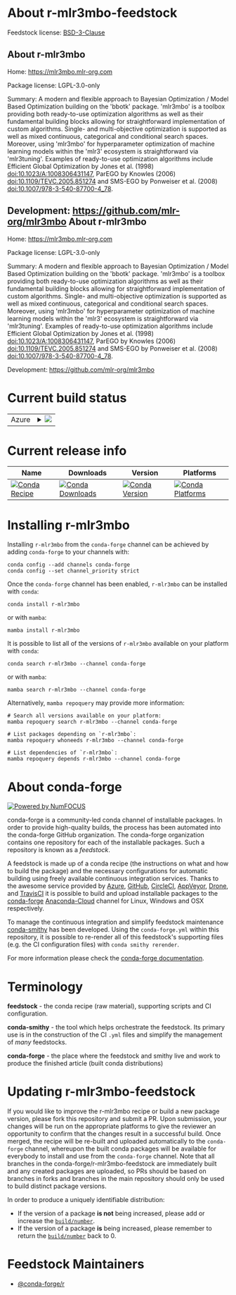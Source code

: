 About r-mlr3mbo-feedstock
=========================

Feedstock license: [BSD-3-Clause](https://github.com/conda-forge/r-mlr3mbo-feedstock/blob/main/LICENSE.txt)

About r-mlr3mbo
---------------

Home: https://mlr3mbo.mlr-org.com

Package license: LGPL-3.0-only

Summary: A modern and flexible approach to Bayesian Optimization / Model Based Optimization building on the 'bbotk' package. 'mlr3mbo' is a toolbox providing both ready-to-use optimization algorithms as well as their fundamental building blocks allowing for straightforward implementation of custom algorithms. Single- and multi-objective optimization is supported as well as mixed continuous, categorical and conditional search spaces. Moreover, using 'mlr3mbo' for hyperparameter optimization of machine learning models within the 'mlr3' ecosystem is straightforward via 'mlr3tuning'. Examples of ready-to-use optimization algorithms include Efficient Global Optimization by Jones et al. (1998) <doi:10.1023/A:1008306431147>, ParEGO by Knowles (2006) <doi:10.1109/TEVC.2005.851274> and SMS-EGO by Ponweiser et al. (2008) <doi:10.1007/978-3-540-87700-4_78>.

Development: https://github.com/mlr-org/mlr3mbo
About r-mlr3mbo
---------------

Home: https://mlr3mbo.mlr-org.com

Package license: LGPL-3.0-only

Summary: A modern and flexible approach to Bayesian Optimization / Model Based Optimization building on the 'bbotk' package. 'mlr3mbo' is a toolbox providing both ready-to-use optimization algorithms as well as their fundamental building blocks allowing for straightforward implementation of custom algorithms. Single- and multi-objective optimization is supported as well as mixed continuous, categorical and conditional search spaces. Moreover, using 'mlr3mbo' for hyperparameter optimization of machine learning models within the 'mlr3' ecosystem is straightforward via 'mlr3tuning'. Examples of ready-to-use optimization algorithms include Efficient Global Optimization by Jones et al. (1998) <doi:10.1023/A:1008306431147>, ParEGO by Knowles (2006) <doi:10.1109/TEVC.2005.851274> and SMS-EGO by Ponweiser et al. (2008) <doi:10.1007/978-3-540-87700-4_78>.

Development: https://github.com/mlr-org/mlr3mbo

Current build status
====================


<table>
    
  <tr>
    <td>Azure</td>
    <td>
      <details>
        <summary>
          <a href="https://dev.azure.com/conda-forge/feedstock-builds/_build/latest?definitionId=19343&branchName=main">
            <img src="https://dev.azure.com/conda-forge/feedstock-builds/_apis/build/status/r-mlr3mbo-feedstock?branchName=main">
          </a>
        </summary>
        <table>
          <thead><tr><th>Variant</th><th>Status</th></tr></thead>
          <tbody><tr>
              <td>linux_64_r_base4.2</td>
              <td>
                <a href="https://dev.azure.com/conda-forge/feedstock-builds/_build/latest?definitionId=19343&branchName=main">
                  <img src="https://dev.azure.com/conda-forge/feedstock-builds/_apis/build/status/r-mlr3mbo-feedstock?branchName=main&jobName=linux&configuration=linux%20linux_64_r_base4.2" alt="variant">
                </a>
              </td>
            </tr><tr>
              <td>linux_64_r_base4.3</td>
              <td>
                <a href="https://dev.azure.com/conda-forge/feedstock-builds/_build/latest?definitionId=19343&branchName=main">
                  <img src="https://dev.azure.com/conda-forge/feedstock-builds/_apis/build/status/r-mlr3mbo-feedstock?branchName=main&jobName=linux&configuration=linux%20linux_64_r_base4.3" alt="variant">
                </a>
              </td>
            </tr><tr>
              <td>osx_64_r_base4.2</td>
              <td>
                <a href="https://dev.azure.com/conda-forge/feedstock-builds/_build/latest?definitionId=19343&branchName=main">
                  <img src="https://dev.azure.com/conda-forge/feedstock-builds/_apis/build/status/r-mlr3mbo-feedstock?branchName=main&jobName=osx&configuration=osx%20osx_64_r_base4.2" alt="variant">
                </a>
              </td>
            </tr><tr>
              <td>osx_64_r_base4.3</td>
              <td>
                <a href="https://dev.azure.com/conda-forge/feedstock-builds/_build/latest?definitionId=19343&branchName=main">
                  <img src="https://dev.azure.com/conda-forge/feedstock-builds/_apis/build/status/r-mlr3mbo-feedstock?branchName=main&jobName=osx&configuration=osx%20osx_64_r_base4.3" alt="variant">
                </a>
              </td>
            </tr><tr>
              <td>win_64</td>
              <td>
                <a href="https://dev.azure.com/conda-forge/feedstock-builds/_build/latest?definitionId=19343&branchName=main">
                  <img src="https://dev.azure.com/conda-forge/feedstock-builds/_apis/build/status/r-mlr3mbo-feedstock?branchName=main&jobName=win&configuration=win%20win_64_" alt="variant">
                </a>
              </td>
            </tr>
          </tbody>
        </table>
      </details>
    </td>
  </tr>
</table>

Current release info
====================

| Name | Downloads | Version | Platforms |
| --- | --- | --- | --- |
| [![Conda Recipe](https://img.shields.io/badge/recipe-r--mlr3mbo-green.svg)](https://anaconda.org/conda-forge/r-mlr3mbo) | [![Conda Downloads](https://img.shields.io/conda/dn/conda-forge/r-mlr3mbo.svg)](https://anaconda.org/conda-forge/r-mlr3mbo) | [![Conda Version](https://img.shields.io/conda/vn/conda-forge/r-mlr3mbo.svg)](https://anaconda.org/conda-forge/r-mlr3mbo) | [![Conda Platforms](https://img.shields.io/conda/pn/conda-forge/r-mlr3mbo.svg)](https://anaconda.org/conda-forge/r-mlr3mbo) |

Installing r-mlr3mbo
====================

Installing `r-mlr3mbo` from the `conda-forge` channel can be achieved by adding `conda-forge` to your channels with:

```
conda config --add channels conda-forge
conda config --set channel_priority strict
```

Once the `conda-forge` channel has been enabled, `r-mlr3mbo` can be installed with `conda`:

```
conda install r-mlr3mbo
```

or with `mamba`:

```
mamba install r-mlr3mbo
```

It is possible to list all of the versions of `r-mlr3mbo` available on your platform with `conda`:

```
conda search r-mlr3mbo --channel conda-forge
```

or with `mamba`:

```
mamba search r-mlr3mbo --channel conda-forge
```

Alternatively, `mamba repoquery` may provide more information:

```
# Search all versions available on your platform:
mamba repoquery search r-mlr3mbo --channel conda-forge

# List packages depending on `r-mlr3mbo`:
mamba repoquery whoneeds r-mlr3mbo --channel conda-forge

# List dependencies of `r-mlr3mbo`:
mamba repoquery depends r-mlr3mbo --channel conda-forge
```


About conda-forge
=================

[![Powered by
NumFOCUS](https://img.shields.io/badge/powered%20by-NumFOCUS-orange.svg?style=flat&colorA=E1523D&colorB=007D8A)](https://numfocus.org)

conda-forge is a community-led conda channel of installable packages.
In order to provide high-quality builds, the process has been automated into the
conda-forge GitHub organization. The conda-forge organization contains one repository
for each of the installable packages. Such a repository is known as a *feedstock*.

A feedstock is made up of a conda recipe (the instructions on what and how to build
the package) and the necessary configurations for automatic building using freely
available continuous integration services. Thanks to the awesome service provided by
[Azure](https://azure.microsoft.com/en-us/services/devops/), [GitHub](https://github.com/),
[CircleCI](https://circleci.com/), [AppVeyor](https://www.appveyor.com/),
[Drone](https://cloud.drone.io/welcome), and [TravisCI](https://travis-ci.com/)
it is possible to build and upload installable packages to the
[conda-forge](https://anaconda.org/conda-forge) [Anaconda-Cloud](https://anaconda.org/)
channel for Linux, Windows and OSX respectively.

To manage the continuous integration and simplify feedstock maintenance
[conda-smithy](https://github.com/conda-forge/conda-smithy) has been developed.
Using the ``conda-forge.yml`` within this repository, it is possible to re-render all of
this feedstock's supporting files (e.g. the CI configuration files) with ``conda smithy rerender``.

For more information please check the [conda-forge documentation](https://conda-forge.org/docs/).

Terminology
===========

**feedstock** - the conda recipe (raw material), supporting scripts and CI configuration.

**conda-smithy** - the tool which helps orchestrate the feedstock.
                   Its primary use is in the construction of the CI ``.yml`` files
                   and simplify the management of *many* feedstocks.

**conda-forge** - the place where the feedstock and smithy live and work to
                  produce the finished article (built conda distributions)


Updating r-mlr3mbo-feedstock
============================

If you would like to improve the r-mlr3mbo recipe or build a new
package version, please fork this repository and submit a PR. Upon submission,
your changes will be run on the appropriate platforms to give the reviewer an
opportunity to confirm that the changes result in a successful build. Once
merged, the recipe will be re-built and uploaded automatically to the
`conda-forge` channel, whereupon the built conda packages will be available for
everybody to install and use from the `conda-forge` channel.
Note that all branches in the conda-forge/r-mlr3mbo-feedstock are
immediately built and any created packages are uploaded, so PRs should be based
on branches in forks and branches in the main repository should only be used to
build distinct package versions.

In order to produce a uniquely identifiable distribution:
 * If the version of a package **is not** being increased, please add or increase
   the [``build/number``](https://docs.conda.io/projects/conda-build/en/latest/resources/define-metadata.html#build-number-and-string).
 * If the version of a package **is** being increased, please remember to return
   the [``build/number``](https://docs.conda.io/projects/conda-build/en/latest/resources/define-metadata.html#build-number-and-string)
   back to 0.

Feedstock Maintainers
=====================

* [@conda-forge/r](https://github.com/conda-forge/r/)

